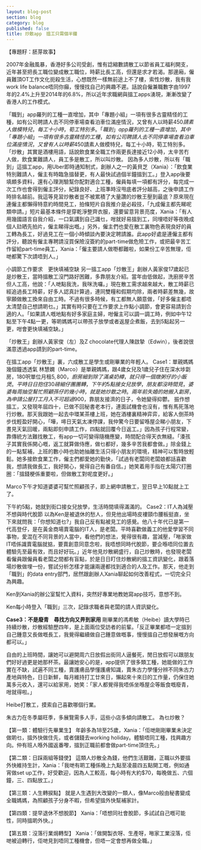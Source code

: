```yaml
---
layout: blog-post
section: blog
category: blog
published: false
title: 炒散app　搵工只需個半鐘
---
```

【專題籽：胚芽故事】

2007年金融風暴，香港好多公司受創，惟有諗縮數請散工以節省員工福利開支，近年甚至把長工職位變成散工職位，時薪比長工高，但還是求才若渴。那邊廂，僱員難頂OT工作文化扼殺生活，心想既然一樣無前途上不了樓，索性炒散，我有我work life balance唔同你癲，慢慢找自己的興趣不遲。話說自僱兼職數字由1997年的2.4%上升至2014年的6.8%，所以近年求職網與搵工apps湧現，漸漸改變了香港人的工作模式。

 「職到」app羅列的工種一直增加，其中「專題小組」一項有很多古靈精怪的工種，如有公司聘請人去不同停車場查看泊車位滿座情況，又曾有人以時薪$450請素人做模特兒，每工十小時，筍工特別多。
「職到」app羅列的工種一直增加，其中「專題小組」一項有很多古靈精怪的工種，如有公司聘請人去不同停車場查看泊車位滿座情況，又曾有人以時薪$450請素人做模特兒，每工十小時，筍工特別多。
「炒散」其實是酒樓用語，話說飲食業全職工作兩更長達接近12小時，太辛苦冇人做，飲食業難請人，員工多是散工，所以叫炒散。
因為多人炒散，所以有「職到」這搵工app，用Uber即時通知制式，創辦人之一的黃貝芝（Xania）：「飲食業特別難請人，僱主有時臨急搵替更，有人最快試過個半鐘搵到工。」登入app後要填頗多資料，還有心理測驗幫你配對適合工種，僱員每填一項都有評分，每完成一次工作也會得到僱主評分，紀錄良好、上班準時沒甩底者評分越高，之後申請工作時排名越前。我這等見習炒散者豈不被累積了大量讚的炒散王壓到最底？原來現在連僱主都懶得特意約時間見工，拍條短片自我推介是必殺技，「九成僱主都先睇呢類申請。」短片最基本條件是穿乾淨整齊衣服，還要留意背景亮度，Xania：「有人用幾國語言自我介紹，一口氣講到自己識乜，咁就好易搵到工，同埋唔好等夜晚成個人攰晒先拍片，僱主睇得出嘅。」另外，僱主們也愛在散工裏物色表現良好的員工轉為長工，好過見工在一個小時傾談內要決定聘請誰。此app好處是連僱主都有評分，聽說有僱主專聘請沒買保險沒簽約的part-time做危險工作，或把最辛苦工作留給part-time員工，Xania：「僱主要請人做嘢都難啦，如果份工辛苦無理，佢哋都驚下次請唔到人。」

小調節工作要求　更快填補空缺
另一搵工app「炒散王」創辦人黃家俊17歲起已是炒散王，當時搵散工沒門路好困難，多靠朋友介紹。當年由低做起，洗廚房辛苦但人工高，他說：「人哋點我洗，我咪洗囉。」現在散工需求越來越大，散工時薪已經追過長工時薪，好多人認真計算過，連同雙糧和假期均除，兩者時薪差無幾，故寧願做散工換來自由工時。不過有很多時候，有工都無人願意做，「好多僱主都唔太清楚自己想請啲乜。」其實有時只要在工作要求上作點小調節，會更容易請到合適的人。「如果請人嘅地點有好多家庭主婦，咁僱主可以調一調工時，例如中午12點至下午4點一更，等啲媽媽可以帶孩子放學或者返屋企煮飯，去到5點起另一更，咁會更快填補空缺。」


「炒散王」創辦人黃家俊（左）及Z chocolate代理人陳啟摯（Edwin），後者說很滿意透過app請到的part-time。
 
在搵工app「炒散王」裏，六成散工是學生或剛畢業的年輕人。
Case1：單親媽媽　幾個鐘透透氣
林慧嫻（Marco）是單親媽媽，跟4歲女兒及1歲兒子住在深水埗劏房，180呎單位月租$5,800，廚房細到除了滿桌奶樽，就只得一個燉粥仔的小飯煲。平時日日抱住30磅細仔團團轉，下午約5點接女兒放學，朋友都沒時間見，婆婆每周抽空幫忙照顧孫仔的幾小時，就是她炒散之時。兩年前失婚的她搬入劏房，為申請公屋打工月入不可超過$900，靠朋友接濟的日子，令她變得抑鬱。
振作想搵工，又發現年屆四十，已做不回秘書老本行，連面試機會也沒有，惟有馬死落地行炒散。那天我跟她一起去中環某茶樓上班，她在酒樓裏精神弈弈，給客人倒茶時步伐輕盈好開心，「嘩，噚日天氣太凍停課，我仲驚今日要留喺屋企睇小朋友，下晝見天氣回暖，兩點即刻申請工作，四點就回覆今日返工。」因為孩子行程常變，靠傳統方法難找散工，有app一切可變得隨機應變，時間配合得天衣無縫。「湊孩子其實我係開心嘅，返工就算做侍應，做乜都好，幾多辛苦我都會做。」除金錢上的一點幫補，上班的數小時也助她抽離生活只得小朋友的環境，精神可以暫時放輕鬆。她多接飲食業工作，僱主們都愛她的勤快，「試過有老闆同老闆娘都話喜歡我，想請我做長工，我好開心，覺得自己有番自信。」她笑着用手指在太陽穴打圈圈：「搵錢梗係重要啦，但做散工對呢度更好。」


Marco下午才知道婆婆可幫忙照顧孩子，即上網申請散工，翌日早上10點就上工了。
 
下午約5點，她就到街口接女兒放學，生活時間填得滿滿的。
Case2：IT人為減壓　不想與時代脫節
以為Ken是被退休的愁人，但見他出場時皮褸頸巾腰板挺直，坐下來就問我：「你想知道乜?」我自己反有點被見工的感覺。他八十年代已是第一代高登仔，是在黃金商場賣電腦的IT人，是老闆。平時喜歡做義工的他愛學習不同事物，愛混在不同背景的人當中，看他們的想法，覺得很有趣，當減壓，「𠵱家做IT唔係識賣電腦就掂，要賣創意同意念啦，我唔想同時代脫節，要企喺唔同位置去體驗先至最有效，而且好好玩。」近年他見炒散網盛行，自己炒散時，也發現老闆看僱員跟僱員看老闆之間都有盲點，於是日日盯住炒散網的搵工資訊變化，跟着落場炒散做埋一份，嘗試分析怎樣才能讓兩邊都找到適合的人及工作。那天，他走到「職到」的data entry部門，居然跟創辦人Xania聊起如何改善程式，一切完全只為興趣。


Ken到Xania的辦公室幫忙入資料，突然好專業地教她寫app技巧，意想不到。
 
Ken每小時登入「職到」三次，記錄求職者與老闆的請人資訊變化。

**Case3：不是廢青　尋找方向又畀到家用**
剛畢業的馮希敏（Heibe）讀大學時已持續炒散，炒散經驗歷四年，是上面兩位受訪者的前輩。「反正畢業都唔一定搵到自己鍾意又長做嘅長工，我覺得繼續做自己鍾意做嘅事，慢慢搵自己想發展嘅方向都可以。」

自由的上班時間，讓她可以避開周六日放假出街同人逼餐死，閒日放假可以跟朋友們好好過更是她那杯茶。最讓她安心的是，app提供了很多類工種，她能做的工作實在不缺，試遍不同工種，賣護膚品學懂護膚知識，賣朱古力學懂分辨不同朱古力產地與特色，日日新鮮，每月維持打工廿來日，懶起來十來日的工作量，仍保住她萬多元收入，還可以給家用，她笑：「家人都覺得我唔係坐喺屋企等飯食嘅廢青，咁就得啦。」

Heibe打散工，摸索自己喜歡哪個行業。
 
朱古力在冬季屬旺季，多展覽需多人手，這些小店多傾向請散工。
為乜炒散？

【第一類：體驗行先畢業生】
年齡多為18至25歲，Xania：「佢哋剛剛畢業未決定做啲乜，搵外快做住先，或者儲錢去working holiday。體驗唔同工種，找興趣方向。仲有班人喺外國返番嚟，搵到正職前都會做part-time頂住先。」

【第二類：日踩兩組等錢使】
這類人炒散全為錢，他們生活艱難，正職以外要搵外快維持生計，Xania：「我哋有啲工種係晚上九點至凌晨四五點開工嘅，例如通宵做set up工作，好受歡迎，因為人工較高，每小時有大約$70，每晚做五、六個鐘，三、四點放工。」

【第三類：人生轉捩點】
就是人生遇到大改變的一類人，像Marco般由秘書變成全職媽媽，為照顧孩子分身不暇，但希望搵外快幫補家計。

【第四類：提早退休不想脫節】
Xania：「唔想同社會脫節，多試試自己嘅可能性，同時搵啲外快。」

【第五類：沒落行業焗轉型】
Xania：「做開製衣呀、生產呀，𠵱家工業沒落，佢哋被迫轉行，佢哋見到唔同工種機會，但唔一定會想再做全職。」
